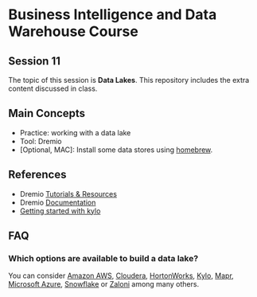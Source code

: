 # Business Intelligence and Data Warehouse Course

## Session 11

The topic of this session is **Data Lakes**. This repository includes the extra content discussed in class.

## Main Concepts

  - Practice: working with a data lake
  - Tool: Dremio
  - [Optional, MAC]: Install some data stores using [homebrew](https://brew.sh). 

## References

  - Dremio [Tutorials & Resources](https://www.dremio.com/tutorials-resources)
  - Dremio [Documentation](https://docs.dremio.com)
  - [Getting started with kylo](https://calvinhartwell.gitbooks.io/getting-started-with-kylo/)
  
## FAQ

### Which options are available to build a data lake?

You can consider [Amazon AWS](https://aws.amazon.com/big-data/datalakes-and-analytics/), [Cloudera](https://www.cloudera.com), [HortonWorks](https://hortonworks.com), [Kylo](https://kylo.io), [Mapr](https://mapr.com), [Microsoft Azure](https://azure.microsoft.com/en-us/solutions/data-lake/), [Snowflake](https://www.snowflake.net) or [Zaloni](https://www.zaloni.com) among many others. 
